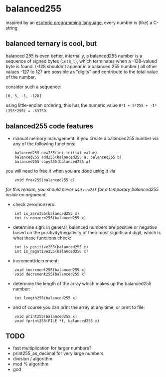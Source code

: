 # balanced255
inspired by an [esoteric programming language](http://www.dangermouse.net/esoteric/bit.html), 
every number is (like) a C-string

## balanced ternary is cool, but

balanced 255 is even better.  internally, a balanced255 number is a sequence of signed bytes (`int8_t`),
which terminates when a -128-valued byte is found.  (-128 shouldn't appear in a balanced 255 number.)
all other values -127 to 127 are possible as "digits" and contribute to the total value of the number.

consider such a sequence:

    [0, 5, -1, -128]

using little-endian ordering, this has the numeric value `0*1 + 5*255 + -1*(255*255) = -63750`.

## balanced255 code features

* manual memory management:  if you create a balanced255 number via any of the following functions:
```
    balanced255 new255(int initial_value)
    balanced255 add255(balanced255 a, balanced255 b)
    balanced255 copy255(balanced255 a)
```

you will need to free it when you are done using it via 
```
    void free255(balanced255 c)
```

_for this reason, you should never use `new255` for a temporary balanced255 inside an argument._

* check zero/nonzero:  
```
    int is_zero255(balanced255 x)
    int is_nonzero255(balanced255 x)
```

* determine sign:  in general, balanced numbers are positive or negative based on
the positivity/negativity of their most significant digit, which is what these functions check:
```
    int is_positive255(balanced255 x)
    int is_negative255(balanced255 x)
```

* increment/decrement: 
```
    void increment255(balanced255 x)
    void decrement255(balanced255 x)
```

* determine the length of the array which makes up the balanced255 number:
```
    int length255(balanced255 x)
```

* and of course you can print the array at any time, or print to file:
```
    void print255(balanced255 x)
    void fprint255(FILE *f, balanced255 x)
```


## TODO

* fast multiplication for larger numbers?
* print255\_as\_decimal for very large numbers
* division / algorithm
* mod % algorithm
* gcd
